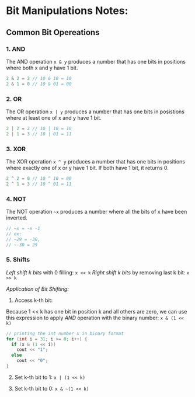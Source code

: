 # Bit Manipulations Notes:

## Common Bit Opereations

### 1. AND

The AND operation `x & y` produces a number that has one bits in positions where both x and y have 1 bit.

```c++
2 & 2 = 2 // 10 & 10 = 10
2 & 1 = 0 // 10 & 01 = 00
``` 

### 2. OR

The OR operation `x | y` produces a number that has one bits in posistions where at least one of x and y have 1 bit.

```c++
2 | 2 = 2 // 10 | 10 = 10
2 | 1 = 3 // 10 | 01 = 11
``` 

### 3. XOR

The XOR operation `x ^ y` produces a number that has one bits in positions where exactly one of x or y have 1 bit. If both have 1 bit, it returns 0.

```c++
2 ^ 2 = 0 // 10 ^ 10 = 00
2 ^ 1 = 3 // 10 ^ 01 = 11
```

### 4. NOT

The NOT operation `~x` produces a number where all the bits of x have been inverted.

```c++
// ~x = -x -1
// ex: 
// ~29 = -30, 
// ~-30 = 29
```

### 5. Shifts

*Left shift k bits* with 0 filling: `x << k`
*Right shift k bits* by removing last k bit: `x >> k`

*Application of Bit Shifting:*

1. Access k-th bit:

Because 1 << k has one bit in position k and all others are zero, we can use this expression to apply *AND* operation with the binary number: `x & (1 << k)`

```c++
// printing the int number x in binary format
for (int i = 31; i >= 0; i++) {
  if (x & (1 << i)) 
    cout << "1";
  else 
    cout << "0";
}
```

2. Set k-th bit to 1:
`x | (1 << k)`

3. Set k-th bit to 0:
`x & ~(1 << k)`


